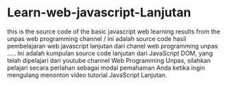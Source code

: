 # Learn-web-javascript-Lanjutan
this is the source code of the basic javascript web learning results from the unpas web programming channel / ini adalah source code hasil pembelajaran web javascript lanjutan dari chanel web programming unpas
.....
Ini adalah kumpulan source code lanjutan dari JavaScript DOM, yang telah dipelajari dari youtube channel Web Programming Unpas, silahkan pelajari secara perlahan sebagai modal pemahaman Anda ketika ingin mengulang menonton video tutorial JavaScript Lanjutan.
